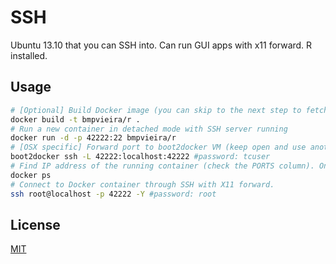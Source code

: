 SSH
===
Ubuntu 13.10 that you can SSH into. Can run GUI apps with x11 forward. R installed.

Usage
-----

```bash
# [Optional] Build Docker image (you can skip to the next step to fetch from the registry)
docker build -t bmpvieira/r .
# Run a new container in detached mode with SSH server running
docker run -d -p 42222:22 bmpvieira/r
# [OSX specific] Forward port to boot2docker VM (keep open and use another terminal)
boot2docker ssh -L 42222:localhost:42222 #password: tcuser
# Find IP address of the running container (check the PORTS column). On OSX it will always be localhost.
docker ps
# Connect to Docker container through SSH with X11 forward.
ssh root@localhost -p 42222 -Y #password: root
```

License
-------
[MIT](https://raw.github.com/bmpvieira/Dockerfiles/master/LICENSE)
